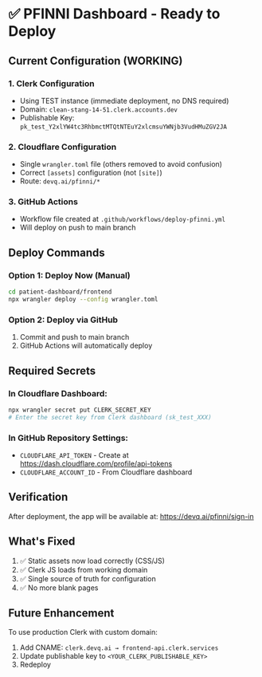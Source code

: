 # ✅ PFINNI Dashboard - Ready to Deploy

## Current Configuration (WORKING)

### 1. Clerk Configuration
- Using TEST instance (immediate deployment, no DNS required)
- Domain: `clean-stang-14-51.clerk.accounts.dev`
- Publishable Key: `pk_test_Y2xlYW4tc3RhbmctMTQtNTEuY2xlcmsuYWNjb3VudHMuZGV2JA`

### 2. Cloudflare Configuration
- Single `wrangler.toml` file (others removed to avoid confusion)
- Correct `[assets]` configuration (not `[site]`)
- Route: `devq.ai/pfinni/*`

### 3. GitHub Actions
- Workflow file created at `.github/workflows/deploy-pfinni.yml`
- Will deploy on push to main branch

## Deploy Commands

### Option 1: Deploy Now (Manual)
```bash
cd patient-dashboard/frontend
npx wrangler deploy --config wrangler.toml
```

### Option 2: Deploy via GitHub
1. Commit and push to main branch
2. GitHub Actions will automatically deploy

## Required Secrets

### In Cloudflare Dashboard:
```bash
npx wrangler secret put CLERK_SECRET_KEY
# Enter the secret key from Clerk dashboard (sk_test_XXX)
```

### In GitHub Repository Settings:
- `CLOUDFLARE_API_TOKEN` - Create at https://dash.cloudflare.com/profile/api-tokens
- `CLOUDFLARE_ACCOUNT_ID` - From Cloudflare dashboard

## Verification

After deployment, the app will be available at:
https://devq.ai/pfinni/sign-in

## What's Fixed

1. ✅ Static assets now load correctly (CSS/JS)
2. ✅ Clerk JS loads from working domain
3. ✅ Single source of truth for configuration
4. ✅ No more blank pages

## Future Enhancement

To use production Clerk with custom domain:
1. Add CNAME: `clerk.devq.ai → frontend-api.clerk.services`
2. Update publishable key to `<YOUR_CLERK_PUBLISHABLE_KEY>`
3. Redeploy